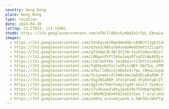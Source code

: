```yaml
---
country: Hong Kong
place: Hong Kong
type: location
date: 2014-04-30
latlng: 22.27833, 114.15861
thumb: https://lh3.googleusercontent.com/aTbLll88ucGjmOwIeIcfpL_CNnwLozpaUGNOy07mpMTUZuGtE6JTCuWnhxfj2mYcVQiyrCznT89XuKUrUdRaTSHLafeiuIRyV9YHhdHn68b9qQpegIOugCUMiKB6Y5dDuc7x1x4GMA
images:
  - https://lh3.googleusercontent.com/SVnEpvxblMqn9Amd4Erv89MJfJzgOJt46cpdZGWWZkJGqu1i23E-q3qJWmFuZE9boaLPO4SwUjnsMKF7D-3IL_VZ_n2Y_GvkLqOlXTjKYLkPWwWCUa2kUs8Bw1er6bF_iqvYv5wwiw
  - https://lh3.googleusercontent.com/m3smJc6Btun64voDoWwUO5kP1tZi1qVSzJOi1Lf3cMvIcN9HFZsnTzBSu-pU2-3FiR_lUd60StcxGkav4pW9hwkbX5hUScjdQEf59ruErmDqG8dL4q5TnhEzbreDBCRBo0-EMsnZ3Q
  - https://lh3.googleusercontent.com/gf2mOpLBz1WrQVjYW-fyzK3sWyxcWjz1TJCA8SdkJ6NT87At6TljixbJ8Tl5yyveaczNTQ9qRWN06ftMoVzw6kCPQlCleG2DMuieK_BT_2_7-ibA-b8TowqnczcCpnUqVGNzjw1yqw
  - https://lh3.googleusercontent.com/LM0gunXYFlIeSw1wqiRfxyPZcWyAEOjvrNexMz7axXTMSbasIrAbsc4TrtKk54DX_GpvMi4t5JHOJ3KpNIe4sjFD_ME48MbaFaqZ3he8jZOfIaCl69TmJqrkSbtLqhltaC0iBO9xBg
  - https://lh3.googleusercontent.com/ctOiXnFYUn-tezD6wcvlCZHTzIsv9d97nfCE_VnBICWbqHy-WTj_SuHnRcHzy23EZ2UFnEP3IgJyvMbL9GeKxIQbUeWzISia8KWz_aNXGeIfiJo8isJAXuG7qKDgZQQ3FbWlWMQzkg
  - https://lh3.googleusercontent.com/TqDXpsHJYzLluVPzicNEF-QbYIoL_CPMSRa8dKSAl15mWsQxr_ReemxL6LlXaSdhA7HULx7QpVlnC_F7M6a1Wgz0GsVPx20BUSIxTs8fMd1GzUIY1CsuIbPe7V_HwlvBRzJx5DFKVw
  - https://lh3.googleusercontent.com/aTbLll88ucGjmOwIeIcfpL_CNnwLozpaUGNOy07mpMTUZuGtE6JTCuWnhxfj2mYcVQiyrCznT89XuKUrUdRaTSHLafeiuIRyV9YHhdHn68b9qQpegIOugCUMiKB6Y5dDuc7x1x4GMA
  - https://lh3.googleusercontent.com/5niyneHisXlhN0v4Av2m8ZKsaDuRQM-ZY06oe6xmH6erQGV5e5AjWJU2czKB1MUD2BouPUbhujSxtauBuK5Mg2vNIxPlD6CwTgmGI07OObzcOG8Wj0p23GZMmiP7gvwybuAElQq6CA
  - https://lh3.googleusercontent.com/5kgJNSaRKM_JFUldnseD-XFyEmfqAtZTiRkjC92GPLgcf0iyTF-w1ixDwc0EFRE0eanPVRYR7hEPYnxVZgBQY_PGi4_715qCGhYRjZbPTQrftLHfUHO8UK1-u8eZ1YLl4mkEB_fQdg
  - https://lh3.googleusercontent.com/qgIu9cTh0rhxAy2lg4K-o6iCJ-TpUAzaTRjWWAIzDwWFiZ0In2uWEfcX1YQnc6J1kxe-E8dfVqSqVLIoP-b6SgGdalq1q1PjMVaIgKBdD6q6wGu1RnytftEEuaC7lLrpJ-JPw9Uczw
  - https://lh3.googleusercontent.com/17sdhwwe31Ahy1ps6I9eTOlHXgYqEOQl5nFT0cTZiIr0Rqn_cbgBpjzrYjPJs2IlePlpNvhn2zOabrhG6fJEQp0I1G9LO8obvHKzb6kUNRqYeZQq-SJchbl_o_1myUnyP6n_BEEMiw
  - https://lh3.googleusercontent.com/rSRbMUZoKX65DZsHIU32en_T-nratikVeZ4p5iFlnFp43QKXnsnxUU9C3dYrVZhqGfbQ3e_zorw19o2wYh-P3xDWDZ4TfHnlGdf3LCTfqBxwGw20GXbVSOL4GWivLNUpoz9Y6yAGiw
  - https://lh3.googleusercontent.com/wSO5o_ectub4juotA-n_hWn5DsiWhFTqou9SBrtJF7YkBvs7zngO_mlRBxNUcvjJRSO9mzL9oZ2cOGyAGHj2Ce6Oa1dptqxdA9xofoMSeJBnJ_XiozODNzfNsEUR4lJHNlMlY1sjsw
---
```

